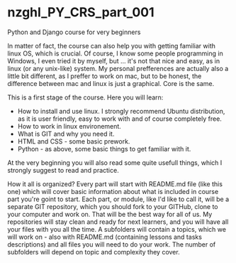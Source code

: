 # nzghl_PY_CRS_part_001
Python and Django course for very beginners

In matter of fact, the course can also help you with getting familiar with linux OS, which is crucial. Of course, I know some people programming in Windows, I even tried it by myself, but ... it's not that nice and easy, as in linux (or any unix-like) system. My personal prefferences are actually also a little bit different, as I preffer to work on mac, but to be honest, the difference between mac and linux is just a graphical. Core is the same.

This is a first stage of the course. Here you will learn:
- How to install and use linux. I strongly recommend Ubuntu distribution, as it is user friendly, easy to work with and of course completely free.
- How to work in linux environement.
- What is GIT and why you need it.
- HTML and CSS - some basic prework.
- Python - as above, some basic things to get familiar with it.

At the very beginning you will also read some quite usefull things, which I strongly suggest to read and practice.

How it all is organized?
Every part will start with README.md file (like this one) which will cover basic information about what is included in course part you're goint to start. Each part, or module, like I'd like to call it, will be a separate GIT repository, which you should fork to your GITHub, clone to your computer and work on. That will be the best way for all of us. My repositories will stay clean and ready for next learners, and you will have all your files with you all the time.
A subfolders will contain a topics, which we will work on - also with README.md (containing lessons and tasks descriptions) and all files you will need to do your work. The number of subfolders will depend on topic and complexity they cover.
